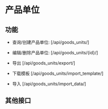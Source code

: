 # 产品单位


## 功能

- 查询/创建产品单位:
[/api/goods_units/]

- 编辑/删除产品单位:
[/api/goods_units/{id}/]

- 导出
[/api/goods_units/export/]

- 下载模板
[/api/goods_units/import_template/]

- 导入
[/api/goods_units/import_data/]


## 其他接口

